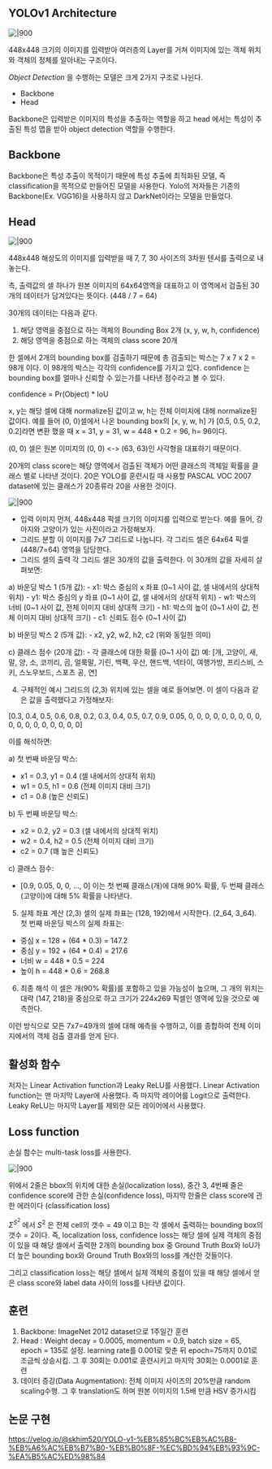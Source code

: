 

## YOLOv1 Architecture 

![|900](Data/Models/yolov1/1.png)

448x448 크기의 이미지를 입력받아 여러층의 Layer를 거쳐 이미지에 있는 객체 위치와 객체의 정체를 알아내는 구조이다. 

*Object Detection* 을 수행하는 모델은 크게 2가지 구조로 나뉜다.
- Backbone 
- Head 

Backbone은 입력받은 이미지의 특성을 추출하는 역할을 하고 head 에서는 특성이 추출된 특성 맵을 받아 object detection 역할을 수행한다. 



## Backbone 

Backbone은 특성 추출이 목적이기 때문에 특성 추출에 최적화된 모델, 즉 classification을 목적으로 만들어진 모델을 사용한다. 
Yolo의 저자들은 기존의 Backbone(Ex. VGG16)을 사용하지 않고 DarkNet이라는 모델을 만들었다. 



## Head 

![|900](Data/Models/yolov1/3.png)

448x448 해상도의 이미지를 입력받을 때 7, 7, 30 사이즈의 3차원 텐서를 출력으로 내놓는다.

측, 출력값의 셀 하나가 원본 이미지의 64x64영역을 대표하고 이 영역에서 검출된 30개의 데이터가 담겨있다는 뜻이다. (448 / 7 = 64)

30개의 데이터는 다음과 같다. 
1. 해당 영역을 중점으로 하는 객체의 Bounding Box 2개 (x, y, w, h, confidence)
2. 해당 영역을 중점으로 하는 객체의 class score 20개 

한 셀에서 2개의 bounding box를 검출하기 때문에 총 검출되는 박스는 7 x 7 x 2 = 98개 이다. 
이 98개의 박스는 각각의 confidence를 가지고 있다. confidence 는 bounding box를 얼마나 신뢰할 수 있는가를 나타낸 점수라고 볼 수 있다. 

confidence = Pr(Object) * IoU

x, y는 해당 셀에 대해 normalize된 값이고 w, h는 전체 이미지에 대해 normalize된 값이다. 
예를 들어 (0, 0)셀에서 나온 bounding box의 [x, y, w, h] 가 [0.5, 0.5, 0.2, 0.2]라면 변환 했을 때 x = 31, y = 31, w = 448 * 0.2 = 96, h= 96이다.

(0, 0) 셀은 원본 이미지의 (0, 0) <-> (63, 63)인 사각형을 대표하기 때문이다. 

20개의 class score는 해당 영역에서 검출된 객체가 어떤 클래스의 객체일 확률을 클래스 별로 나타낸 것이다. 20은 YOLO를 훈련시킬 때 사용할 PASCAL VOC 2007 dataset에 있는 클래스가 20종류라 20을 사용한 것이다. 

![|900](Data/Models/yolov1/4.png)


- 입력 이미지 먼저, 448x448 픽셀 크기의 이미지를 입력으로 받는다. 예를 들어, 강아지와 고양이가 있는 사진이라고 가정해보자.
- 그리드 분할 이 이미지를 7x7 그리드로 나눕니다. 각 그리드 셀은 64x64 픽셀(448/7=64) 영역을 담당한다.
- 그리드 셀의 출력 각 그리드 셀은 30개의 값을 출력한다. 이 30개의 값을 자세히 살펴보면:

a) 바운딩 박스 1 (5개 값):
	- x1: 박스 중심의 x 좌표 (0~1 사이 값, 셀 내에서의 상대적 위치)
	- y1: 박스 중심의 y 좌표 (0~1 사이 값, 셀 내에서의 상대적 위치)
	- w1: 박스의 너비 (0~1 사이 값, 전체 이미지 대비 상대적 크기)
	- h1: 박스의 높이 (0~1 사이 값, 전체 이미지 대비 상대적 크기)
	- c1: 신뢰도 점수 (0~1 사이 값)

b) 바운딩 박스 2 (5개 값):
	- x2, y2, w2, h2, c2 (위와 동일한 의미)

c) 클래스 점수 (20개 값):
	- 각 클래스에 대한 확률 (0~1 사이 값) 예: [개, 고양이, 새, 말, 양, 소, 코끼리, 곰, 얼룩말, 기린, 백팩, 우산, 핸드백, 넥타이, 여행가방, 프리스비, 스키, 스노우보드, 스포츠 공, 연]

4. 구체적인 예시 그리드의 (2,3) 위치에 있는 셀을 예로 들어보면. 이 셀이 다음과 같은 값을 출력했다고 가정해보자:

[0.3, 0.4, 0.5, 0.6, 0.8, 0.2, 0.3, 0.4, 0.5, 0.7, 0.9, 0.05, 0, 0, 0, 0, 0, 0, 0, 0, 0, 0, 0, 0, 0, 0, 0, 0, 0, 0]


이를 해석하면:

a) 첫 번째 바운딩 박스:

- x1 = 0.3, y1 = 0.4 (셀 내에서의 상대적 위치)
- w1 = 0.5, h1 = 0.6 (전체 이미지 대비 크기)
- c1 = 0.8 (높은 신뢰도)

b) 두 번째 바운딩 박스:

- x2 = 0.2, y2 = 0.3 (셀 내에서의 상대적 위치)
- w2 = 0.4, h2 = 0.5 (전체 이미지 대비 크기)
- c2 = 0.7 (꽤 높은 신뢰도)

c) 클래스 점수:

- [0.9, 0.05, 0, 0, ..., 0] 이는 첫 번째 클래스(개)에 대해 90% 확률, 두 번째 클래스(고양이)에 대해 5% 확률을 나타낸다.

5. 실제 좌표 계산 (2,3) 셀의 실제 좌표는 (128, 192)에서 시작한다. (2_64, 3_64). 첫 번째 바운딩 박스의 실제 좌표는:

- 중심 x = 128 + (64 * 0.3) = 147.2
- 중심 y = 192 + (64 * 0.4) = 217.6
- 너비 w = 448 * 0.5 = 224
- 높이 h = 448 * 0.6 = 268.8

6. 최종 해석 이 셀은 개(90% 확률)를 포함하고 있을 가능성이 높으며, 그 개의 위치는 대략 (147, 218)을 중심으로 하고 크기가 224x269 픽셀인 영역에 있을 것으로 예측한다.

이런 방식으로 모든 7x7=49개의 셀에 대해 예측을 수행하고, 이를 종합하여 전체 이미지에서의 객체 검출 결과를 얻게 된다.


## 활성화 함수

저자는 Linear Activation function과 Leaky ReLU를 사용했다. 
Linear Activation function는 맨 마지막 Layer에 사용했다. 즉 마지막 레이어를 Logit으로 출력한다. 
Leaky ReLU는 마지막 Layer를 제외한 모든 레이어에서 사용했다. 



## Loss function 

손실 함수는 multi-task loss를 사용한다. 

![|900](Data/Models/yolov1/2.png)

위에서 2줄은 bbox의 위치에 대한 손실(localization loss), 중간 3, 4번째 줄은 confidence score에 관한 손실(confidence loss), 마지막 한줄은 class score에 관한 에러이다 (classification loss)

$\Sigma ^{S^2}$ 에서 $S^2$ 은 전체 cell의 갯수 = 49 이고 B는 각 셀에서 출력하는 bounding box의 갯수 = 2이다. 
즉, localization loss, confidence loss는 해당 셀에 실제 객체의 중점이 있을 때 해당 셀에서 출력한 2개의 bounding box 중 Ground Truth Box와 IoU가 더 높은 bounding box와 Ground Truth Box와의 loss를 계산한 것들이다. 

그리고 classification loss는 해당 셀에서 실제 객체의 중점이 있을 때 해당 셀에서 얻은 class score와 label data 사이의 loss를 나타낸 값이다. 



## 훈련

1. Backbone: ImageNet 2012 dataset으로 1주일간 훈련 
2. Head : Weight decay = 0.0005, momentum = 0.9, batch size = 65, epoch = 135로 설정. learning rate를 0.001로 맞춘 뒤 epoch=75까지 0.01로 조금씩 상승시킴. 그 후 30회는 0.001로 훈련시키고 마지막 30회는 0.0001로 훈련 
3. 데이터 증강(Data Augmentation): 전체 이미지 사이즈의 20%만큼 random scaling수행. 그 후 translation도 하며 원본 이미지의 1.5배 만큼 HSV 증가시킴 




## 논문 구현 

https://velog.io/@skhim520/YOLO-v1-%EB%85%BC%EB%AC%B8-%EB%A6%AC%EB%B7%B0-%EB%B0%8F-%EC%BD%94%EB%93%9C-%EA%B5%AC%ED%98%84